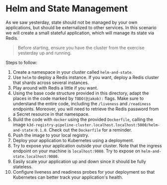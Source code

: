 # Helm and State Management

As we saw yesterday, state should not be managed by your own applications, but should be
externalized to other services. In this scenario we will create a small stateful application, which
will manage its state via Redis.

> Before starting, ensure you have the cluster from the exercise yesterday up and running.

Steps to follow:

1. Create a namespace in your cluster called `helm-and-state`.
2. Use `helm` to deploy a Redis instance. If you want, deploy a Redis cluster that shards across
   several instances.
3. Play around with Redis a little if you want.
4. Using the base code structure provided in this directory, adapt the places in the code marked by
   `TODO(@jakob):` flags. Make sure to understand the entire code, including the `/liveness` and
   `/readiness` endpoints. Moreover, you will need to retrieve the Redis password from a Secret
   resource in that namespace.
5. Build the code with `docker` using the provided `Dockerfile`, calling the image
   `k3d-registry-pipeline-cluster.localhost.localhost:5000/helm-and-state:0.1.0`. Check out the
   `Dockerfile` for a reminder.
6. Push the image to your local registry.
7. Deploy your application to Kubernetes using a deployment.
8. Try to expose your application outside your cluster. Note that the ingress endpoint on your
   machine is `localhost:9080`. Try to expose on `helm-and-state.localhost:9080`.
9. Easily scale your application up and down since it should be fully stateless.
10. Configure liveness and readiness probes for your deployment so that Kubernetes can better track
    your application's health.
